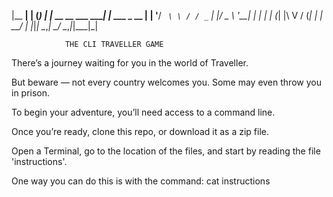 |__   __|               | (_)
    | |_ __ __ ___   ____| |_  ___ _ __
    | | '__/ _` \ \ / / _` | |/ _ \ '__|
    | | | | (_| |\ V / (_| | |  __/ |
    |_|_|  \__,_| \_/ \__,_|_|\___|_|
   
                THE CLI TRAVELLER GAME
   
There’s a journey waiting for you in the world of Traveller.

But beware — not every country welcomes you. Some may even throw you in prison.

To begin your adventure, you’ll need access to a command line.

Once you’re ready, clone this repo, or download it as a zip file.

Open a Terminal, go to the location of the files, and start by reading the file 'instructions'.

One way you can do this is with the command:
cat instructions
